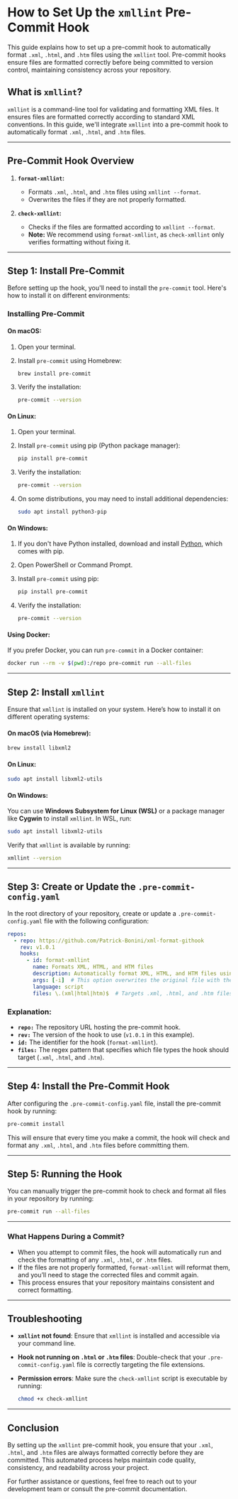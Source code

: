 
# How to Set Up the `xmllint` Pre-Commit Hook

This guide explains how to set up a pre-commit hook to automatically format `.xml`, `.html`, and `.htm` files using the `xmllint` tool. Pre-commit hooks ensure files are formatted correctly before being committed to version control, maintaining consistency across your repository.

## What is `xmllint`?
`xmllint` is a command-line tool for validating and formatting XML files. It ensures files are formatted correctly according to standard XML conventions. In this guide, we'll integrate `xmllint` into a pre-commit hook to automatically format `.xml`, `.html`, and `.htm` files.

---

## Pre-Commit Hook Overview

1. **`format-xmllint`:**
   - Formats `.xml`, `.html`, and `.htm` files using `xmllint --format`.
   - Overwrites the files if they are not properly formatted.

2. **`check-xmllint`:**
   - Checks if the files are formatted according to `xmllint --format`.
   - **Note:** We recommend using `format-xmllint`, as `check-xmllint` only verifies formatting without fixing it.

---

## Step 1: Install Pre-Commit

Before setting up the hook, you'll need to install the `pre-commit` tool. Here's how to install it on different environments:

### Installing Pre-Commit

#### On macOS:
1. Open your terminal.
2. Install `pre-commit` using Homebrew:

   ```bash
   brew install pre-commit
   ```

3. Verify the installation:

   ```bash
   pre-commit --version
   ```

#### On Linux:
1. Open your terminal.
2. Install `pre-commit` using pip (Python package manager):

   ```bash
   pip install pre-commit
   ```

3. Verify the installation:

   ```bash
   pre-commit --version
   ```

4. On some distributions, you may need to install additional dependencies:

   ```bash
   sudo apt install python3-pip
   ```

#### On Windows:
1. If you don't have Python installed, download and install [Python](https://www.python.org/downloads/), which comes with pip.
2. Open PowerShell or Command Prompt.
3. Install `pre-commit` using pip:

   ```bash
   pip install pre-commit
   ```

4. Verify the installation:

   ```bash
   pre-commit --version
   ```

#### Using Docker:
If you prefer Docker, you can run `pre-commit` in a Docker container:

```bash
docker run --rm -v $(pwd):/repo pre-commit run --all-files
```

---

## Step 2: Install `xmllint`

Ensure that `xmllint` is installed on your system. Here’s how to install it on different operating systems:

#### On macOS (via Homebrew):
```bash
brew install libxml2
```

#### On Linux:
```bash
sudo apt install libxml2-utils
```

#### On Windows:
You can use **Windows Subsystem for Linux (WSL)** or a package manager like **Cygwin** to install `xmllint`. In WSL, run:

```bash
sudo apt install libxml2-utils
```

Verify that `xmllint` is available by running:

```bash
xmllint --version
```

---

## Step 3: Create or Update the `.pre-commit-config.yaml`

In the root directory of your repository, create or update a `.pre-commit-config.yaml` file with the following configuration:

```yaml
repos:
  - repo: https://github.com/Patrick-Bonini/xml-format-githook
    rev: v1.0.1
    hooks:
      - id: format-xmllint
        name: Formats XML, HTML, and HTM files
        description: Automatically format XML, HTML, and HTM files using xmllint --format
        args: [-i]  # This option overwrites the original file with the correct format
        language: script
        files: \.(xml|html|htm)$  # Targets .xml, .html, and .htm files
```

### Explanation:
- **`repo:`** The repository URL hosting the pre-commit hook.
- **`rev:`** The version of the hook to use (`v1.0.1` in this example).
- **`id:`** The identifier for the hook (`format-xmllint`).
- **`files:`** The regex pattern that specifies which file types the hook should target (`.xml`, `.html`, and `.htm`).

---

## Step 4: Install the Pre-Commit Hook

After configuring the `.pre-commit-config.yaml` file, install the pre-commit hook by running:

```bash
pre-commit install
```

This will ensure that every time you make a commit, the hook will check and format any `.xml`, `.html`, and `.htm` files before committing them.

---

## Step 5: Running the Hook

You can manually trigger the pre-commit hook to check and format all files in your repository by running:

```bash
pre-commit run --all-files
```

---

### What Happens During a Commit?

- When you attempt to commit files, the hook will automatically run and check the formatting of any `.xml`, `.html`, or `.htm` files.
- If the files are not properly formatted, `format-xmllint` will reformat them, and you’ll need to stage the corrected files and commit again.
- This process ensures that your repository maintains consistent and correct formatting.

---

## Troubleshooting

- **`xmllint` not found**: Ensure that `xmllint` is installed and accessible via your command line.
- **Hook not running on `.html` or `.htm` files**: Double-check that your `.pre-commit-config.yaml` file is correctly targeting the file extensions.
- **Permission errors**: Make sure the `check-xmllint` script is executable by running:

  ```bash
  chmod +x check-xmllint
  ```

---

## Conclusion

By setting up the `xmllint` pre-commit hook, you ensure that your `.xml`, `.html`, and `.htm` files are always formatted correctly before they are committed. This automated process helps maintain code quality, consistency, and readability across your project.

For further assistance or questions, feel free to reach out to your development team or consult the pre-commit documentation.
